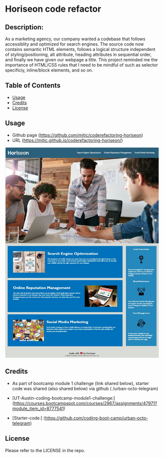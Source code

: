 # Horiseon code refactor

## Description:
As a marketing agency, our company wanted a codebase that follows accessiblity and optimized for search engines.
The source code now contains semantic HTML elements, follows a logical structure independent of styling/positioning, alt attribute, heading attributes in sequential order, and finally we have given our webpage a title. This project reminded me the importance of HTML/CSS rules that I need to be mindful of such as selector specificiy, inline/block elements, and so on. 

## Table of Contents

- [Usage](#usage)
- [Credits](#credits)
- [License](#license)

## Usage
- Github page (https://github.com/mjtic/coderefactoring-horiseon)
- URL (https://mjtic.github.io/coderefactoring-horiseon/)

![Horiseon-webpage](assets/images/horiseon-module1.JPG)

## Credits
- As part of bootcamp module 1 challenge (link shared below), starter code was shared (also shared below) via github ( /urban-octo-telegram)

- [UT-Austin-coding-bootcamp-module1-challenge:]
 (https://courses.bootcampspot.com/courses/2967/assignments/47971?module_item_id=8777541)

- [Starter-code:]
 (https://github.com/coding-boot-camp/urban-octo-telegram)

## License

Please refer to the LICENSE in the repo.


